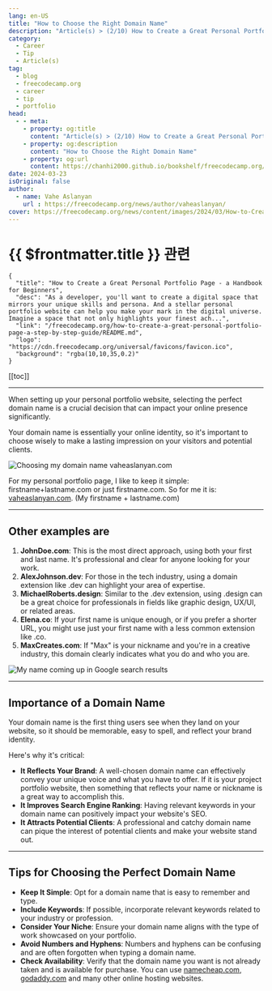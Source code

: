 ```yaml
---
lang: en-US
title: "How to Choose the Right Domain Name"
description: "Article(s) > (2/10) How to Create a Great Personal Portfolio Page - a Handbook for Beginners" 
category:
  - Career
  - Tip
  - Article(s)
tag:
  - blog
  - freecodecamp.org
  - career
  - tip
  - portfolio
head:
  - - meta:
    - property: og:title
      content: "Article(s) > (2/10) How to Create a Great Personal Portfolio Page - a Handbook for Beginners"
    - property: og:description
      content: "How to Choose the Right Domain Name"
    - property: og:url
      content: https://chanhi2000.github.io/bookshelf/freecodecamp.org/how-to-create-a-great-personal-portfolio-page-a-step-by-step-guide/how-to-choose-the-right-domain-name.html
date: 2024-03-23
isOriginal: false
author:
  - name: Vahe Aslanyan
    url : https://freecodecamp.org/news/author/vaheaslanyan/
cover: https://freecodecamp.org/news/content/images/2024/03/How-to-Create-a-Great-Personal-Portfolio-Page-Cover--1-.png
---
```


# {{ $frontmatter.title }} 관련

```component VPCard
{
  "title": "How to Create a Great Personal Portfolio Page - a Handbook for Beginners",
  "desc": "As a developer, you'll want to create a digital space that mirrors your unique skills and persona. And a stellar personal portfolio website can help you make your mark in the digital universe.  Imagine a space that not only highlights your finest ach...",
  "link": "/freecodecamp.org/how-to-create-a-great-personal-portfolio-page-a-step-by-step-guide/README.md",
  "logo": "https://cdn.freecodecamp.org/universal/favicons/favicon.ico",
  "background": "rgba(10,10,35,0.2)"
}
```

[[toc]]

---

<SiteInfo
  name="How to Create a Great Personal Portfolio Page - a Handbook for Beginners"
  desc="As a developer, you'll want to create a digital space that mirrors your unique skills and persona. And a stellar personal portfolio website can help you make your mark in the digital universe.  Imagine a space that not only highlights your finest ach..."
  url="https://freecodecamp.org/news/how-to-create-a-great-personal-portfolio-page-a-step-by-step-guide#heading-how-to-choose-the-right-domain-name"
  logo="https://cdn.freecodecamp.org/universal/favicons/favicon.ico"
  preview="https://freecodecamp.org/news/content/images/2024/03/How-to-Create-a-Great-Personal-Portfolio-Page-Cover--1-.png"/>

When setting up your personal portfolio website, selecting the perfect domain name is a crucial decision that can impact your online presence significantly.

Your domain name is essentially your online identity, so it's important to choose wisely to make a lasting impression on your visitors and potential clients.

![Choosing my domain name<br/>vaheaslanyan.com](https://freecodecamp.org/news/content/images/2024/03/image-73.png)

For my personal portfolio page, I like to keep it simple: firstname+lastname.com or just firstname.com. So for me it is: [<VPIcon icon="fas fa-globe"/>vaheaslanyan.com](https://vaheaslanyan.com). (My firstname + lastname.com)

---

## Other examples are

1. **JohnDoe.com**: This is the most direct approach, using both your first and last name. It's professional and clear for anyone looking for your work.
2. **AlexJohnson.dev**: For those in the tech industry, using a domain extension like .dev can highlight your area of expertise.
3. **MichaelRoberts.design**: Similar to the .dev extension, using .design can be a great choice for professionals in fields like graphic design, UX/UI, or related areas.
4. **Elena.co**: If your first name is unique enough, or if you prefer a shorter URL, you might use just your first name with a less common extension like .co.
5. **MaxCreates.com**: If "Max" is your nickname and you're in a creative industry, this domain clearly indicates what you do and who you are.

![My name coming up in Google search results](https://freecodecamp.org/news/content/images/2024/03/image-74.png)

---

## Importance of a Domain Name

Your domain name is the first thing users see when they land on your website, so it should be memorable, easy to spell, and reflect your brand identity.

Here's why it's critical:

- **It Reflects Your Brand**: A well-chosen domain name can effectively convey your unique voice and what you have to offer. If it is your project portfolio website, then something that reflects your name or nickname is a great way to accomplish this.
- **It Improves Search Engine Ranking**: Having relevant keywords in your domain name can positively impact your website's SEO.
- **It Attracts Potential Clients**: A professional and catchy domain name can pique the interest of potential clients and make your website stand out.

---

## Tips for Choosing the Perfect Domain Name

- **Keep It Simple**: Opt for a domain name that is easy to remember and type.
- **Include Keywords**: If possible, incorporate relevant keywords related to your industry or profession.
- **Consider Your Niche**: Ensure your domain name aligns with the type of work showcased on your portfolio.
- **Avoid Numbers and Hyphens**: Numbers and hyphens can be confusing and are often forgotten when typing a domain name.
- **Check Availability**: Verify that the domain name you want is not already taken and is available for purchase. You can use [<VPIcon icon="fas fa-globe"/>namecheap.com](https://namecheap.com/), [<VPIcon icon="fas fa-globe"/>godaddy.com](https://godaddy.com/nl-nl) and many other online hosting websites.
